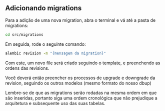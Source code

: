 ## Adicionando migrations

Para a adição de uma nova migration, abra o terminal e vá até a pasta de migrations:

```sh
cd src/migrations
```

Em seguida, rode o seguinte comando:

```sh
alembic revision -m "{mensagem da migration}"
```

Com este, um novo file será criado seguindo o template, e preenchendo as ordens das revisions.

Você deverá então preencher os processos de upgrade e downgrade da revision, seguindo os outros modelos (mesmo formato do nosso dbup)

Lembre-se de que as migrations serão rodadas na mesma ordem em que são inseridas, portanto siga uma ordem cronológica que não prejudique a arquitetura e subsequente uso das suas tabelas.
